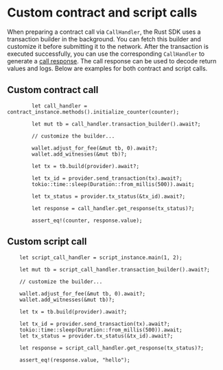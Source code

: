 # Custom contract and script calls

When preparing a contract call via `CallHandler`, the Rust SDK uses a transaction builder in the background. You can fetch this builder and customize it before submitting it to the network. After the transaction is executed successfully, you can use the corresponding `CallHandler` to generate a [call response](../calling-contracts/call-response.md). The call response can be used to decode return values and logs. Below are examples for both contract and script calls.

## Custom contract call

```rust,ignore
        let call_handler = contract_instance.methods().initialize_counter(counter);

        let mut tb = call_handler.transaction_builder().await?;

        // customize the builder...

        wallet.adjust_for_fee(&mut tb, 0).await?;
        wallet.add_witnesses(&mut tb)?;

        let tx = tb.build(provider).await?;

        let tx_id = provider.send_transaction(tx).await?;
        tokio::time::sleep(Duration::from_millis(500)).await;

        let tx_status = provider.tx_status(&tx_id).await?;

        let response = call_handler.get_response(tx_status)?;

        assert_eq!(counter, response.value);
```

## Custom script call

```rust,ignore
    let script_call_handler = script_instance.main(1, 2);

    let mut tb = script_call_handler.transaction_builder().await?;

    // customize the builder...

    wallet.adjust_for_fee(&mut tb, 0).await?;
    wallet.add_witnesses(&mut tb)?;

    let tx = tb.build(provider).await?;

    let tx_id = provider.send_transaction(tx).await?;
    tokio::time::sleep(Duration::from_millis(500)).await;
    let tx_status = provider.tx_status(&tx_id).await?;

    let response = script_call_handler.get_response(tx_status)?;

    assert_eq!(response.value, "hello");
```
